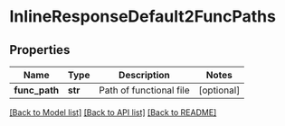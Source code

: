 # InlineResponseDefault2FuncPaths

## Properties
Name | Type | Description | Notes
------------ | ------------- | ------------- | -------------
**func_path** | **str** | Path of functional file | [optional] 

[[Back to Model list]](../README.md#documentation-for-models) [[Back to API list]](../README.md#documentation-for-api-endpoints) [[Back to README]](../README.md)


